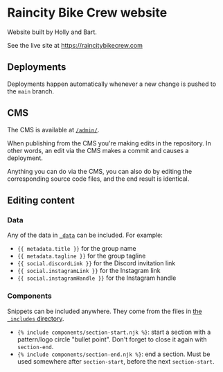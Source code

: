 Raincity Bike Crew website
==========================

Website built by Holly and Bart.

See the live site at https://raincitybikecrew.com

Deployments
-----------

Deployments happen automatically whenever a new change is pushed to the `main` branch.

CMS
---

The CMS is available at [`/admin/`](https://raincitybikecrew.com/admin/).

When publishing from the CMS you're making edits in the repository.
In other words, an edit via the CMS makes a commit and causes a deployment.

Anything you can do via the CMS, you can also do by editing the corresponding source code files,
and the end result is identical.

Editing content
---------------

### Data

Any of the data in [`_data`](_data) can be included. For example:

- `{{ metadata.title }}` for the group name
- `{{ metadata.tagline }}` for the group tagline
- `{{ social.discordLink }}` for the Discord invitation link
- `{{ social.instagramLink }}` for the Instagram link
- `{{ social.instagramHandle }}` for the Instagram handle

### Components

Snippets can be included anywhere. They come from the files in [the `_includes` directory](_includes).

- `{% include components/section-start.njk %}`: start a section with a pattern/logo circle "bullet point". Don't forget to close it again with `section-end`.
- `{% include components/section-end.njk %}`: end a section. Must be used somewhere after `section-start`, before the next `section-start`.
